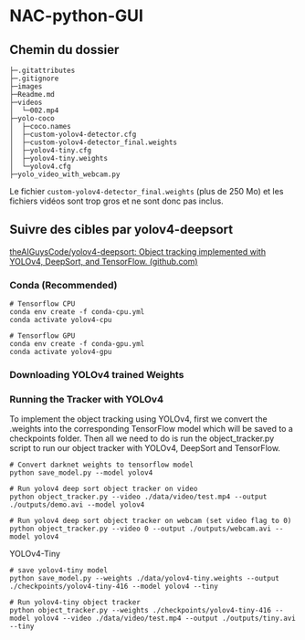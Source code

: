 # NAC-python-GUI

## Chemin du dossier

```
├─.gitattributes
├─.gitignore
├─images
├─Readme.md
├─videos
│  └─002.mp4
├─yolo-coco
│  ├─coco.names
│  ├─custom-yolov4-detector.cfg
│  ├─custom-yolov4-detector_final.weights
│  ├─yolov4-tiny.cfg
│  ├─yolov4-tiny.weights
│  └─yolov4.cfg
├─yolo_video_with_webcam.py
```

Le fichier `custom-yolov4-detector_final.weights` (plus de 250 Mo) et les fichiers vidéos sont trop gros et ne sont donc pas inclus.



## Suivre des cibles par yolov4-deepsort

[theAIGuysCode/yolov4-deepsort: Object tracking implemented with YOLOv4, DeepSort, and TensorFlow. (github.com)](https://github.com/theAIGuysCode/yolov4-deepsort)

### Conda (Recommended)

```
# Tensorflow CPU
conda env create -f conda-cpu.yml
conda activate yolov4-cpu

# Tensorflow GPU
conda env create -f conda-gpu.yml
conda activate yolov4-gpu
```

### Downloading  YOLOv4 trained Weights

### Running the Tracker with YOLOv4

To implement the object tracking using YOLOv4, first we convert the .weights into the corresponding TensorFlow model which will be saved to a checkpoints folder. Then all we need to do is run the object_tracker.py script to run our object tracker with YOLOv4, DeepSort and TensorFlow.

```
# Convert darknet weights to tensorflow model
python save_model.py --model yolov4 

# Run yolov4 deep sort object tracker on video
python object_tracker.py --video ./data/video/test.mp4 --output ./outputs/demo.avi --model yolov4

# Run yolov4 deep sort object tracker on webcam (set video flag to 0)
python object_tracker.py --video 0 --output ./outputs/webcam.avi --model yolov4
```

YOLOv4-Tiny

```
# save yolov4-tiny model
python save_model.py --weights ./data/yolov4-tiny.weights --output ./checkpoints/yolov4-tiny-416 --model yolov4 --tiny

# Run yolov4-tiny object tracker
python object_tracker.py --weights ./checkpoints/yolov4-tiny-416 --model yolov4 --video ./data/video/test.mp4 --output ./outputs/tiny.avi --tiny
```

